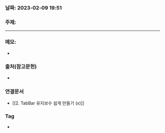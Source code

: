 ### 날짜: 2023-02-09 19:51

### 주제: 
---
### 메모: 
- 

### 출처(참고문헌) 
- 

### 연결문서 
- [[2. TabBar 유지보수 쉽게 만들기 (x)]]

### Tag
- 